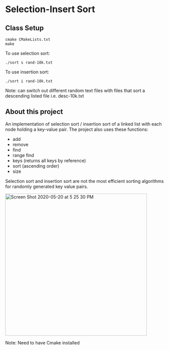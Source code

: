 # Selection-Insert Sort


## Class Setup
```
cmake CMakeLists.txt
make
```

To use selection sort:
```
./sort s rand-10k.txt
```
To use insertion sort:
```
./sort i rand-10k.txt
```
Note: can switch out different random text files with files that sort a descending listed file i.e. desc-10k.txt 

## About this project
An implementation of selection sort / insertion sort of a linked list with each node holding a key-value pair.  The project also uses these functions:
- add
- remove
- find
- range find
- keys (returns all keys by reference)
- sort (ascending order)
- size

Selection sort and insertion sort are not the most efficient sorting algorithms for randomly generated key value pairs.


<img width="450" alt="Screen Shot 2020-05-20 at 5 25 30 PM" src="https://user-images.githubusercontent.com/56742122/82510280-074ae000-9abf-11ea-8453-8ffa63e5c6ce.png">


Note: Need to have Cmake installed
